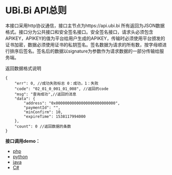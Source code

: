 UBi.Bi API总则
====

本接口采用http协议通信，接口主节点为https://api.ubi.bi 所有返回为JSON数据格式。接口分为公共接口和安全签名接口。安全签名接口，请求头必须包含APIKEY，APIKEY的值为平台给用户生成的APIKEY，传输时必须使用平台颁发的证书加密，数据必须使用证书的私钥签名。签名数据为请求的所有数，按字母顺进行排序后签名。签名后的数据以signature为参数作为请求数据的一部分传输给服务端。

返回数据格式说明
```
{
	"err": 0, //成功失败标志 0：成功，1：失败
	"code": "02_01_0_001_01_008", //返回的code
	"msg": "查询成功",//返回的消息
	"data": {
		"address": "0x00000000000000000000000000",
		"paymentId": "",
		"minConfirm": 10,
		"expireTime": 1538117994000
	},
	"count": 0 //返回数据的条数
}
```

**接口调用demo：**
- [php](./demo/demo.php)
- [python](./demo/demo.py)
- [java](./demo/java)
- [C#](./demo/demo.cs)
